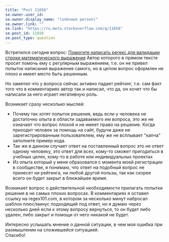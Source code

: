 ```yaml
---
title: "Post 11656"
se.owner.user_id: 
se.owner.display_name: "(unknown person)"
se.owner.link: ""
se.link: "https://ru.meta.stackoverflow.com/q/11656"
se.post_id: 11656
se.post_type: question
---
```

<p>Встретился сегодня вопрос:
<a href="https://ru.stackoverflow.com/q/1316864/3415476">Помогите написать регекс для валидации строки математического выражения</a>
Автор которого в прямом тексте просит помочь ему с регулярным выражением, т.е. он не привел попыток написания выражения самого, но в целом вопрос оформлен не плохо и имеет место быть решенным.</p>
<p>Но заметил что у вопроса сейчас активно падает рейтинг, т.е. сам факт того что в комментариях автор так и написал, что да, он хочет что бы написали за него играет негативную роль.</p>
<p>Возникает сразу несколько мыслей:</p>
<ul>
<li>Почему так хотят попыток решения, ведь если у человека не достаточно опыта в области задаваемого им вопроса, это же не означает что вопрос плохой и не имеет право на решение. Когда приходит человек за помощь на сайт, будучи даже не зарегистрированным пользователем, ему же не всплывает &quot;капча&quot; заполните пример кода.</li>
<li>Так же в данном случает ответ на поставленный вопрос это не ответ одному человеку, это ответ для всех, кому-то сможет пригодиться в учебных целях, кому-то в работе или индивидуальных проектах</li>
<li>Из опыта который у меня образовался с момента моей регистрации в сообществе, я понимаю, что ответ на подобный вопрос не принесет ни рейтинга, ни любой другой пользы, так как скорее всего он будет закрыт в ближайшее время.</li>
</ul>
<p>Возникает вопрос о действительной необходимости прилагать попытки решения в не самых плохих вопросах. В комментариях я оставил ссылку на regex101.com, в котором за несколько минут набросал шаблон плюс/минус подходящий под ответ, но я думаю через несколько дней если к этому вопросу вернуться, то он будет либо удален, либо закрыт и помощи от него никакой не будет.</p>
<p>Интересно услышать мнение о данной ситуации, в чем моя ошибка при размышлении на сложившейся ситуацией.<br />
Спасибо!</p>
